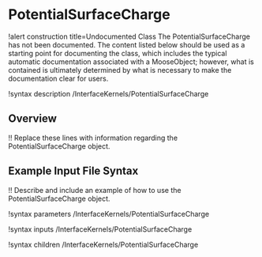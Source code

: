 # PotentialSurfaceCharge

!alert construction title=Undocumented Class
The PotentialSurfaceCharge has not been documented. The content listed below should be used as a starting point for
documenting the class, which includes the typical automatic documentation associated with a
MooseObject; however, what is contained is ultimately determined by what is necessary to make the
documentation clear for users.

!syntax description /InterfaceKernels/PotentialSurfaceCharge

## Overview

!! Replace these lines with information regarding the PotentialSurfaceCharge object.

## Example Input File Syntax

!! Describe and include an example of how to use the PotentialSurfaceCharge object.

!syntax parameters /InterfaceKernels/PotentialSurfaceCharge

!syntax inputs /InterfaceKernels/PotentialSurfaceCharge

!syntax children /InterfaceKernels/PotentialSurfaceCharge
